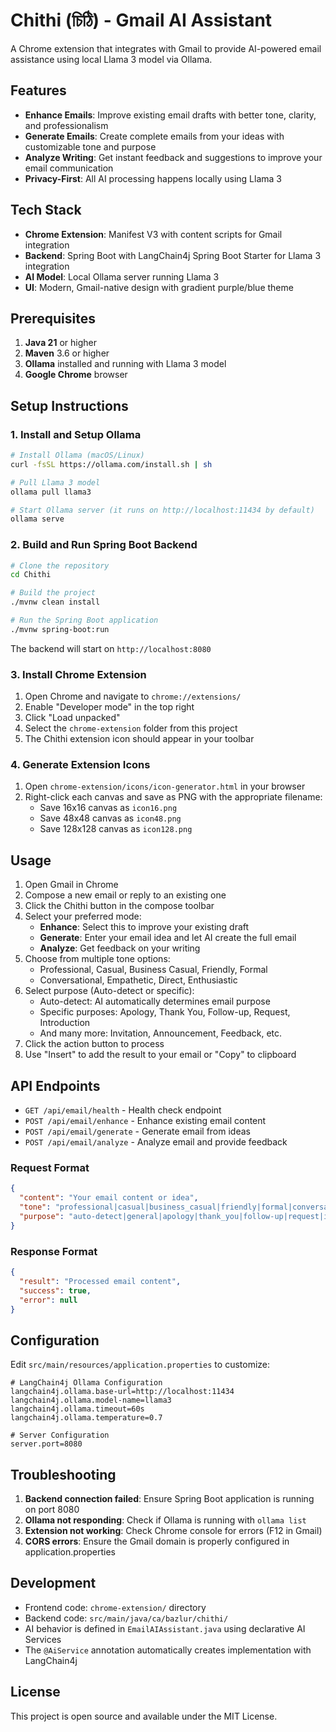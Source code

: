 # Chithi (চিঠি) - Gmail AI Assistant

A Chrome extension that integrates with Gmail to provide AI-powered email assistance using local Llama 3 model via Ollama.

## Features

- **Enhance Emails**: Improve existing email drafts with better tone, clarity, and professionalism
- **Generate Emails**: Create complete emails from your ideas with customizable tone and purpose
- **Analyze Writing**: Get instant feedback and suggestions to improve your email communication
- **Privacy-First**: All AI processing happens locally using Llama 3

## Tech Stack

- **Chrome Extension**: Manifest V3 with content scripts for Gmail integration
- **Backend**: Spring Boot with LangChain4j Spring Boot Starter for Llama 3 integration
- **AI Model**: Local Ollama server running Llama 3
- **UI**: Modern, Gmail-native design with gradient purple/blue theme

## Prerequisites

1. **Java 21** or higher
2. **Maven** 3.6 or higher
3. **Ollama** installed and running with Llama 3 model
4. **Google Chrome** browser

## Setup Instructions

### 1. Install and Setup Ollama

```bash
# Install Ollama (macOS/Linux)
curl -fsSL https://ollama.com/install.sh | sh

# Pull Llama 3 model
ollama pull llama3

# Start Ollama server (it runs on http://localhost:11434 by default)
ollama serve
```

### 2. Build and Run Spring Boot Backend

```bash
# Clone the repository
cd Chithi

# Build the project
./mvnw clean install

# Run the Spring Boot application
./mvnw spring-boot:run
```

The backend will start on `http://localhost:8080`

### 3. Install Chrome Extension

1. Open Chrome and navigate to `chrome://extensions/`
2. Enable "Developer mode" in the top right
3. Click "Load unpacked"
4. Select the `chrome-extension` folder from this project
5. The Chithi extension icon should appear in your toolbar

### 4. Generate Extension Icons

1. Open `chrome-extension/icons/icon-generator.html` in your browser
2. Right-click each canvas and save as PNG with the appropriate filename:
   - Save 16x16 canvas as `icon16.png`
   - Save 48x48 canvas as `icon48.png`
   - Save 128x128 canvas as `icon128.png`

## Usage

1. Open Gmail in Chrome
2. Compose a new email or reply to an existing one
3. Click the Chithi button in the compose toolbar
4. Select your preferred mode:
   - **Enhance**: Select this to improve your existing draft
   - **Generate**: Enter your email idea and let AI create the full email
   - **Analyze**: Get feedback on your writing
5. Choose from multiple tone options:
   - Professional, Casual, Business Casual, Friendly, Formal
   - Conversational, Empathetic, Direct, Enthusiastic
6. Select purpose (Auto-detect or specific):
   - Auto-detect: AI automatically determines email purpose
   - Specific purposes: Apology, Thank You, Follow-up, Request, Introduction
   - And many more: Invitation, Announcement, Feedback, etc.
7. Click the action button to process
7. Use "Insert" to add the result to your email or "Copy" to clipboard

## API Endpoints

- `GET /api/email/health` - Health check endpoint
- `POST /api/email/enhance` - Enhance existing email content
- `POST /api/email/generate` - Generate email from ideas
- `POST /api/email/analyze` - Analyze email and provide feedback

### Request Format

```json
{
  "content": "Your email content or idea",
  "tone": "professional|casual|business_casual|friendly|formal|conversational|empathetic|direct|enthusiastic",
  "purpose": "auto-detect|general|apology|thank_you|follow-up|request|introduction|..."
}
```

### Response Format

```json
{
  "result": "Processed email content",
  "success": true,
  "error": null
}
```

## Configuration

Edit `src/main/resources/application.properties` to customize:

```properties
# LangChain4j Ollama Configuration
langchain4j.ollama.base-url=http://localhost:11434
langchain4j.ollama.model-name=llama3
langchain4j.ollama.timeout=60s
langchain4j.ollama.temperature=0.7

# Server Configuration
server.port=8080
```

## Troubleshooting

1. **Backend connection failed**: Ensure Spring Boot application is running on port 8080
2. **Ollama not responding**: Check if Ollama is running with `ollama list`
3. **Extension not working**: Check Chrome console for errors (F12 in Gmail)
4. **CORS errors**: Ensure the Gmail domain is properly configured in application.properties

## Development

- Frontend code: `chrome-extension/` directory
- Backend code: `src/main/java/ca/bazlur/chithi/`
- AI behavior is defined in `EmailAIAssistant.java` using declarative AI Services
- The `@AiService` annotation automatically creates implementation with LangChain4j

## License

This project is open source and available under the MIT License.